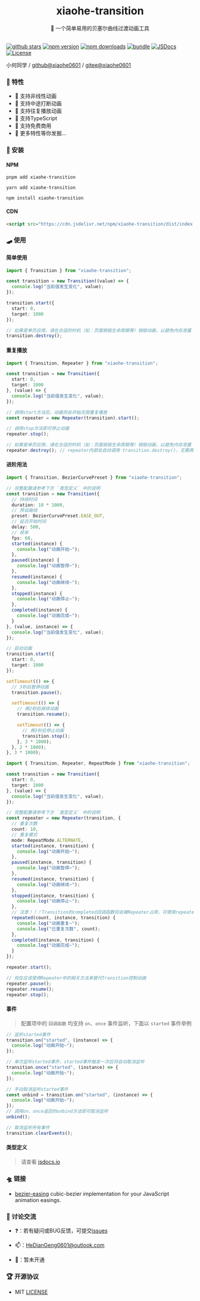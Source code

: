 <div align="center">
  <h1>xiaohe-transition</h1>
  <span>🏀 一个简单易用的贝塞尔曲线过渡动画工具</span>
</div>

<br>

[![github stars][github-stars-src]][github-stars-href]
[![npm version][npm-version-src]][npm-version-href]
[![npm downloads][npm-downloads-src]][npm-downloads-href]
[![bundle][bundle-src]][bundle-href]
[![JSDocs][jsdocs-src]][jsdocs-href]
[![License][license-src]][license-href]

小何同学 / [github@xiaohe0601](https://github.com/xiaohe0601) / [gitee@xiaohe0601](https://gitee.com/xiaohe0601)

### 🎉 特性

- 🍜 支持非线性动画
- 🍟 支持中途打断动画
- 🌭 支持往复播放动画
- 🧀 支持TypeScript
- 🍳 支持免费商用
- 🥗 更多特性等你发掘...

### 🚁 安装

#### NPM

``` shell
pnpm add xiaohe-transition
```

``` shell
yarn add xiaohe-transition
```

``` shell
npm install xiaohe-transition
```

#### CDN

``` html
<script src="https://cdn.jsdelivr.net/npm/xiaohe-transition/dist/index.cjs"></script>
```

### 🛹 使用

#### 简单使用

``` typescript
import { Transition } from "xiaohe-transition";

const transition = new Transition((value) => {
  console.log("当前值发生变化", value);
});

transition.start({
  start: 0,
  target: 1000
});

// 如果是单页应用，请在合适的时机（如：页面销毁生命周期等）销毁动画，以避免内存泄露
transition.destroy();
```

#### 重复播放

``` typescript
import { Transition, Repeater } from "xiaohe-transition";

const transition = new Transition({
  start: 0,
  target: 1000
}, (value) => {
  console.log("当前值发生变化", value);
});

// 调用start方法后，动画将会开始无限重复播放
const repeater = new Repeater(transition).start();

// 调用stop方法即可停止动画
repeater.stop();

// 如果是单页应用，请在合适的时机（如：页面销毁生命周期等）销毁动画，以避免内存泄露
repeater.destroy(); // repeater内部会自动调用 transition.destroy()，无需再手动调用
```

#### 进阶用法

``` typescript
import { Transition, BezierCurvePreset } from "xiaohe-transition";

// 完整配置请参考下方 `类型定义` 中的说明
const transition = new Transition({
  // 持续时间
  duration: 10 * 1000,
  // 预设曲线
  preset: BezierCurvePreset.EASE_OUT,
  // 延迟开始时间
  delay: 500,
  // 帧率
  fps: 60,
  started(instance) {
    console.log("动画开始~");
  },
  paused(instance) {
    console.log("动画暂停~");
  },
  resumed(instance) {
    console.log("动画继续~");
  },
  stopped(instance) {
    console.log("动画停止~");
  },
  completed(instance) {
    console.log("动画完成~");
  }
}, (value, instance) => {
  console.log("当前值发生变化", value);
});

// 启动动画
transition.start({
  start: 0,
  target: 1000
});

setTimeout(() => {
  // 3秒后暂停动画
  transition.pause();

  setTimeout(() => {
    // 再2秒后继续动画
    transition.resume();

    setTimeout(() => {
      // 再3秒后停止动画
      transition.stop();
    }, 3 * 1000);
  }, 2 * 1000);
}, 3 * 1000);
```

``` typescript
import { Transition, Repeater, RepeatMode } from "xiaohe-transition";

const transition = new Transition({
  start: 0,
  target: 1000
}, (value) => {
  console.log("当前值发生变化", value);
});

// 完整配置请参考下方 `类型定义` 中的说明
const repeater = new Repeater(transition, {
  // 重复次数
  count: 10,
  // 重复模式
  mode: RepeatMode.ALTERNATE,
  started(instance, transition) {
    console.log("动画开始~");
  },
  paused(instance, transition) {
    console.log("动画暂停~");
  },
  resumed(instance, transition) {
    console.log("动画继续~");
  },
  stopped(instance, transition) {
    console.log("动画停止~");
  },
  // 注意！！！Transition的completed回调函数将会被Repeater占用，可使用repeated回调函数替代
  repeated(count, instance, transition) {
    console.log("动画重复~");
    console.log("已重复次数", count);
  },
  completed(instance, transition) {
    console.log("动画完成~");
  }
});

repeater.start();

// 现在应该使用Repeater中的相关方法来替代Transition控制动画
repeater.pause();
repeater.resume();
repeater.stop();
```

#### 事件

> 配置项中的 `回调函数` 均支持 `on`、`once` 事件监听，下面以 `started` 事件举例

``` typescript
// 监听started事件
transition.on("started", (instance) => {
  console.log("动画开始~");
});

// 单次监听started事件，started事件触发一次后将自动取消监听
transition.once("started", (instance) => {
  console.log("动画开始~");
});

// 手动取消监听started事件
const unbind = transition.on("started", (instance) => {
  console.log("动画开始~");
});
// 调用on、once返回的unbind方法即可取消监听
unbind();

// 取消监听所有事件
transition.clearEvents();
```

#### 类型定义

> 请查看 [jsdocs.io](https://www.jsdocs.io/package/xiaohe-transition)

### 🛸 链接

- [bezier-easing](https://github.com/gre/bezier-easing) cubic-bezier implementation for your JavaScript animation easings.

### 🐶 讨论交流

- ❓：若有疑问或BUG反馈，可提交[issues](https://github.com/xiaohe0601/xiaohe-transition/issues)

- 📫：[HeDianGeng0601@outlook.com](mailto:HeDianGeng0601@outlook.com)

- 🐧：暂未开通

### 🏆 开源协议

- MIT [LICENSE](./LICENSE)

<!-- Badges -->

[github-stars-src]: https://img.shields.io/github/stars/xiaohe0601/xiaohe-transition?style=flat&colorA=080f12&colorB=1fa669&logo=GitHub
[github-stars-href]: https://github.com/xiaohe0601/xiaohe-transition
[npm-version-src]: https://img.shields.io/npm/v/xiaohe-transition?style=flat&colorA=080f12&colorB=1fa669
[npm-version-href]: https://npmjs.com/package/xiaohe-transition
[npm-downloads-src]: https://img.shields.io/npm/dm/xiaohe-transition?style=flat&colorA=080f12&colorB=1fa669
[npm-downloads-href]: https://npmjs.com/package/xiaohe-transition
[bundle-src]: https://img.shields.io/bundlephobia/minzip/xiaohe-transition?style=flat&colorA=080f12&colorB=1fa669&label=minzip
[bundle-href]: https://bundlephobia.com/result?p=xiaohe-transition
[jsdocs-src]: https://img.shields.io/badge/jsdocs-reference-080f12?style=flat&colorA=080f12&colorB=1fa669
[jsdocs-href]: https://www.jsdocs.io/package/xiaohe-transition
[license-src]: https://img.shields.io/github/license/xiaohe0601/xiaohe-transition.svg?style=flat&colorA=080f12&colorB=1fa669
[license-href]: https://github.com/xiaohe0601/xiaohe-transition/blob/main/LICENSE